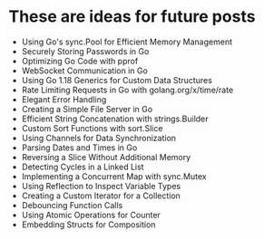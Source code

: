 # These are ideas for future posts

- Using Go's sync.Pool for Efficient Memory Management
- Securely Storing Passwords in Go
- Optimizing Go Code with pprof
- WebSocket Communication in Go
- Using Go 1.18 Generics for Custom Data Structures
- Rate Limiting Requests in Go with golang.org/x/time/rate
- Elegant Error Handling
- Creating a Simple File Server in Go
- Efficient String Concatenation with strings.Builder
- Custom Sort Functions with sort.Slice
- Using Channels for Data Synchronization
- Parsing Dates and Times in Go
- Reversing a Slice Without Additional Memory
- Detecting Cycles in a Linked List
- Implementing a Concurrent Map with sync.Mutex
- Using Reflection to Inspect Variable Types
- Creating a Custom Iterator for a Collection
- Debouncing Function Calls
- Using Atomic Operations for Counter
- Embedding Structs for Composition
